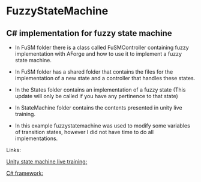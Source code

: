 # FuzzyStateMachine

## C# implementation for fuzzy state machine

* In FuSM folder there is a class called FuSMController containing fuzzy implementation with AForge and how to use it to
implement a fuzzy state machine.

* In FuSM folder has a shared folder that contains the files for the implementation of a new state and a controller that handles these states.

* In the States folder contains an implementation of a fuzzy state (This update will only be called if you have any pertinence to
that state)

* In StateMachine folder contains the contents presented in unity live training.

* In this example fuzzystatemachine was used to modify some variables of transition states, however I did not have time to do all
implementations.

Links:

[Unity state machine live training:](https://www.youtube.com/watch?v=4FSeuQ7UjrM)

[C# framework:](http://www.aforgenet.com/)
